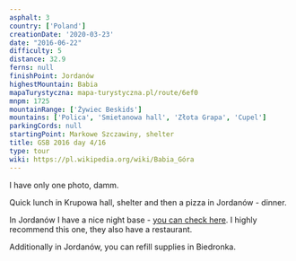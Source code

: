 ```yaml
---
asphalt: 3
country: ['Poland']
creationDate: '2020-03-23'
date: "2016-06-22"
difficulty: 5
distance: 32.9
ferns: null
finishPoint: Jordanów
highestMountain: Babia
mapaTurystyczna: mapa-turystyczna.pl/route/6ef0
mnpm: 1725
mountainRange: ['Żywiec Beskids']
mountains: ['Polica', 'Smietanowa hall', 'Złota Grapa', 'Cupel']
parkingCords: null
startingPoint: Markowe Szczawiny, shelter
title: GSB 2016 day 4/16
type: tour
wiki: https://pl.wikipedia.org/wiki/Babia_Góra
---
```


I have only one photo, damm.

Quick lunch in Krupowa hall, shelter and then a pizza in Jordanów - dinner.

In Jordanów I have a nice night base - [you can check here](http://www.strumyk-wczasy.com.pl/baza-noclegowa-2.html). I highly recommend this one, they also have a restaurant.

Additionally in Jordanów, you can refill supplies in Biedronka.
